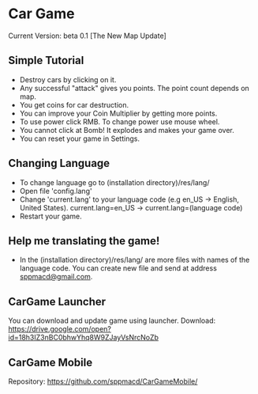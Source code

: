 # Car Game
Current Version: beta 0.1 [The New Map Update]

## Simple Tutorial
* Destroy cars by clicking on it.
* Any successful "attack" gives you points. The point count depends on map.
* You get coins for car destruction.
* You can improve your Coin Multiplier by getting more points.
* To use power click RMB. To change power use mouse wheel.
* You cannot click at Bomb! It explodes and makes your game over.
* You can reset your game in Settings.

## Changing Language
* To change language go to (installation directory)/res/lang/
* Open file 'config.lang'
* Change 'current.lang' to your language code (e.g en_US -> English, United States).
	current.lang=en_US -> current.lang=(language code)
* Restart your game.

## Help me translating the game!
* In the (installation directory)/res/lang/ are more files with names of the language code. You can create new file and send at address sppmacd@gmail.com.

## CarGame Launcher
You can download and update game using launcher.
Download: https://drive.google.com/open?id=18h3IZ3nBC0bhwYhq8W9ZJayVsNrcNoZb

## CarGame Mobile
Repository: https://github.com/sppmacd/CarGameMobile/
